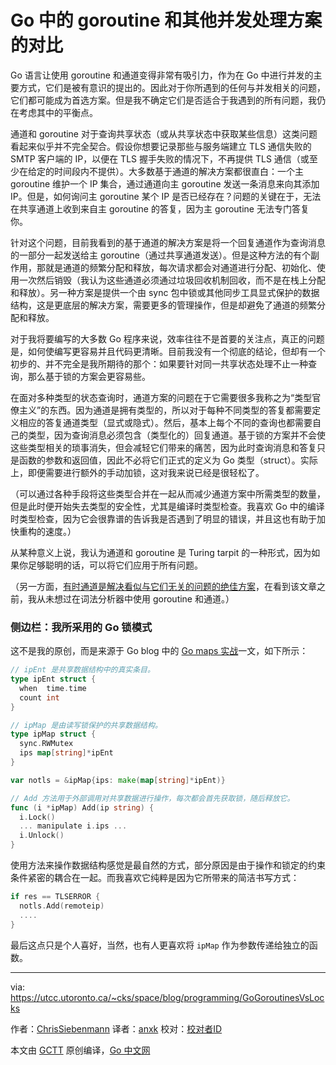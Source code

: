 # Go 中的 goroutine 和其他并发处理方案的对比

Go 语言让使用 goroutine 和通道变得非常有吸引力，作为在 Go 中进行并发的主要方式，它们是被有意识的提出的。因此对于你所遇到的任何与并发相关的问题，它们都可能成为首选方案。但是我不确定它们是否适合于我遇到的所有问题，我仍在考虑其中的平衡点。

通道和 goroutine 对于查询共享状态（或从共享状态中获取某些信息）这类问题看起来似乎并不完全契合。假设你想要记录那些与服务端建立 TLS 通信失败的 SMTP 客户端的 IP，以便在 TLS 握手失败的情况下，不再提供 TLS 通信（或至少在给定的时间段内不提供）。大多数基于通道的解决方案都很直白：一个主 goroutine 维护一个 IP 集合，通过通道向主 goroutine 发送一条消息来向其添加 IP。但是，如何询问主 goroutine 某个 IP 是否已经存在？问题的关键在于，无法在共享通道上收到来自主 goroutine 的答复，因为主 goroutine 无法专门答复你。

针对这个问题，目前我看到的基于通道的解决方案是将一个回复通道作为查询消息的一部分一起发送给主 goroutine（通过共享通道发送）。但是这种方法的有个副作用，那就是通道的频繁分配和释放，每次请求都会对通道进行分配、初始化、使用一次然后销毁（我认为这些通道必须通过垃圾回收机制回收，而不是在栈上分配和释放）。另一种方案是提供一个由 sync 包中锁或其他同步工具显式保护的数据结构，这是更底层的解决方案，需要更多的管理操作，但是却避免了通道的频繁分配和释放。

对于我将要编写的大多数 Go 程序来说，效率往往不是首要的关注点，真正的问题是，如何使编写更容易并且代码更清晰。目前我没有一个彻底的结论，但却有一个初步的、并不完全是我所期待的那个：如果要针对同一共享状态处理不止一种查询，那么基于锁的方案会更容易些。

在面对多种类型的状态查询时，通道方案的问题在于它需要很多我称之为“类型官僚主义”的东西。因为通道是拥有类型的，所以对于每种不同类型的答复都需要定义相应的答复通道类型（显式或隐式）。然后，基本上每个不同的查询也都需要自己的类型，因为查询消息必须包含（类型化的）回复通道。基于锁的方案并不会使这些类型相关的琐事消失，但会减轻它们带来的痛苦，因为此时查询消息和答复只是函数的参数和返回值，因此不必将它们正式的定义为 Go 类型（struct）。实际上，即便需要进行额外的手动加锁，这对我来说已经是很轻松了。

（可以通过各种手段将这些类型合并在一起从而减少通道方案中所需类型的数量，但是此时便开始失去类型的安全性，尤其是编译时类型检查。我喜欢 Go 中的编译时类型检查，因为它会很靠谱的告诉我是否遇到了明显的错误，并且这也有助于加快重构的速度。）

从某种意义上说，我认为通道和 goroutine 是 Turing tarpit 的一种形式，因为如果你足够聪明的话，可以将它们应用于所有问题。

（另一方面，[有时通道是解决看似与它们无关的问题的绝佳方案](http://blog.golang.org/two-go-talks-lexical-scanning-in-go-and)，在看到该文章之前，我从未想过在词法分析器中使用 goroutine 和通道。）

### 侧边栏：我所采用的 Go 锁模式

这不是我的原创，而是来源于 Go blog 中的 [Go maps 实战](http://blog.golang.org/go-maps-in-action)一文，如下所示：

```go
// ipEnt 是共享数据结构中的真实条目。
type ipEnt struct {
  when  time.time
  count int
}

// ipMap 是由读写锁保护的共享数据结构。
type ipMap struct {
  sync.RWMutex
  ips map[string]*ipEnt
}

var notls = &ipMap{ips: make(map[string]*ipEnt)}

// Add 方法用于外部调用对共享数据进行操作，每次都会首先获取锁，随后释放它。
func (i *ipMap) Add(ip string) {
  i.Lock()
  ... manipulate i.ips ...
  i.Unlock()
}
```

使用方法来操作数据结构感觉是最自然的方式，部分原因是由于操作和锁定的约束条件紧密的耦合在一起。而我喜欢它纯粹是因为它所带来的简洁书写方式：

```go
if res == TLSERROR {
  notls.Add(remoteip)
  ....
}
```

最后这点只是个人喜好，当然，也有人更喜欢将 `ipMap` 作为参数传递给独立的函数。

---

via: https://utcc.utoronto.ca/~cks/space/blog/programming/GoGoroutinesVsLocks

作者：[ChrisSiebenmann](https://utcc.utoronto.ca/~cks/space/People/ChrisSiebenmann)
译者：[anxk](https://github.com/anxk)
校对：[校对者ID](https://github.com/校对者ID)

本文由 [GCTT](https://github.com/studygolang/GCTT) 原创编译，[Go 中文网](https://studygolang.com/)
